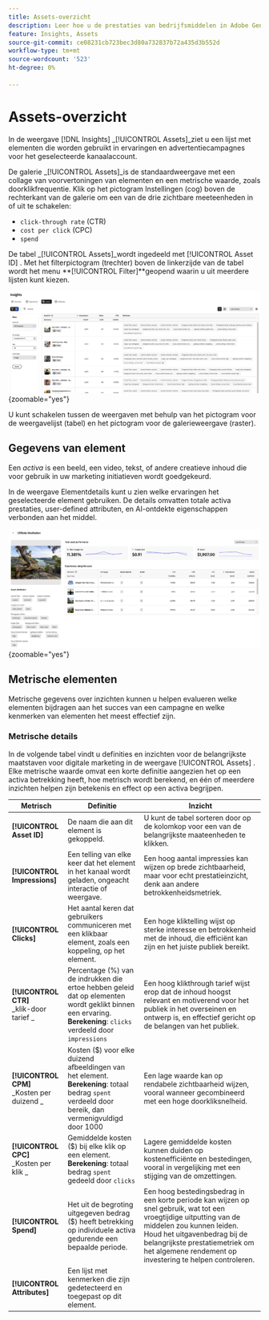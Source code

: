 ```yaml
---
title: Assets-overzicht
description: Leer hoe u de prestaties van bedrijfsmiddelen in Adobe GenStudio for Performance Marketing kunt evalueren.
feature: Insights, Assets
source-git-commit: ce08231cb723bec3d80a732837b72a435d3b552d
workflow-type: tm+mt
source-wordcount: '523'
ht-degree: 0%

---
```


# Assets-overzicht

In de weergave [!DNL Insights] _[!UICONTROL Assets]_ziet u een lijst met elementen die worden gebruikt in ervaringen en advertentiecampagnes voor het geselecteerde kanaalaccount.

De galerie _[!UICONTROL Assets]_is de standaardweergave met een collage van voorvertoningen van elementen en een metrische waarde, zoals doorklikfrequentie. Klik op het pictogram Instellingen (cog) boven de rechterkant van de galerie om een van de drie zichtbare meeteenheden in of uit te schakelen:

- `click-through rate` (CTR)
- `cost per click` (CPC)
- `spend`

De tabel _[!UICONTROL Assets]_wordt ingedeeld met [!UICONTROL Asset ID] . Met het filterpictogram (trechter) boven de linkerzijde van de tabel wordt het menu **[!UICONTROL Filter]**geopend waarin u uit meerdere lijsten kunt kiezen.

![ de filter en lijst van Assets ](/help/assets/insights-assets-filter.png){zoomable="yes"}

U kunt schakelen tussen de weergaven met behulp van het pictogram voor de weergavelijst (tabel) en het pictogram voor de galerieweergave (raster).

## Gegevens van element

Een _activa_ is een beeld, een video, tekst, of andere creatieve inhoud die voor gebruik in uw marketing initiatieven wordt goedgekeurd.

In de weergave Elementdetails kunt u zien welke ervaringen het geselecteerde element gebruiken. De details omvatten totale activa prestaties, user-defined attributen, en AI-ontdekte eigenschappen verbonden aan het middel.

![ de details van Activa ](/help/assets/insights-asset-details.png){zoomable="yes"}

## Metrische elementen

Metrische gegevens over inzichten kunnen u helpen evalueren welke elementen bijdragen aan het succes van een campagne en welke kenmerken van elementen het meest effectief zijn.

### Metrische details

In de volgende tabel vindt u definities en inzichten voor de belangrijkste maatstaven voor digitale marketing in de weergave [!UICONTROL Assets] . Elke metrische waarde omvat een korte definitie aangezien het op een activa betrekking heeft, hoe metrisch wordt berekend, en één of meerdere inzichten helpen zijn betekenis en effect op een activa begrijpen.

| Metrisch | Definitie | Inzicht |
| ---------------------- | ----------------------------- | -------------------------------- |
| **[!UICONTROL Asset ID]** | De naam die aan dit element is gekoppeld. | U kunt de tabel sorteren door op de kolomkop voor een van de belangrijkste maateenheden te klikken. |
| **[!UICONTROL Impressions]** | Een telling van elke keer dat het element in het kanaal wordt geladen, ongeacht interactie of weergave. | Een hoog aantal impressies kan wijzen op brede zichtbaarheid, maar voor echt prestatieinzicht, denk aan andere betrokkenheidsmetriek. |
| **[!UICONTROL Clicks]** | Het aantal keren dat gebruikers communiceren met een klikbaar element, zoals een koppeling, op het element. | Een hoge kliktelling wijst op sterke interesse en betrokkenheid met de inhoud, die efficiënt kan zijn en het juiste publiek bereikt. |
| **[!UICONTROL CTR]**<br>_klik-door tarief _ | Percentage (%) van de indrukken die ertoe hebben geleid dat op elementen wordt geklikt binnen een ervaring.<br>**Berekening**: `clicks` verdeeld door `impressions` | Een hoog klikthrough tarief wijst erop dat de inhoud hoogst relevant en motiverend voor het publiek in het overseinen en ontwerp is, en effectief gericht op de belangen van het publiek. |
| **[!UICONTROL CPM]**<br>_Kosten per duizend _ | Kosten ($) voor elke duizend afbeeldingen van het element.<br>**Berekening**: totaal bedrag `spent` verdeeld door bereik, dan vermenigvuldigd door 1000 | Een lage waarde kan op rendabele zichtbaarheid wijzen, vooral wanneer gecombineerd met een hoge doorkliksnelheid. |
| **[!UICONTROL CPC]**<br>_Kosten per klik _ | Gemiddelde kosten ($) bij elke klik op een element.<br>**Berekening**: totaal bedrag `spent` gedeeld door `clicks` | Lagere gemiddelde kosten kunnen duiden op kostenefficiënte en bestedingen, vooral in vergelijking met een stijging van de omzettingen. |
| **[!UICONTROL Spend]** | Het uit de begroting uitgegeven bedrag ($) heeft betrekking op individuele activa gedurende een bepaalde periode. | Een hoog bestedingsbedrag in een korte periode kan wijzen op snel gebruik, wat tot een vroegtijdige uitputting van de middelen zou kunnen leiden. Houd het uitgavenbedrag bij de belangrijkste prestatiemetriek om het algemene rendement op investering te helpen controleren. |
| **[!UICONTROL Attributes]** | Een lijst met kenmerken die zijn gedetecteerd en toegepast op dit element. | |
